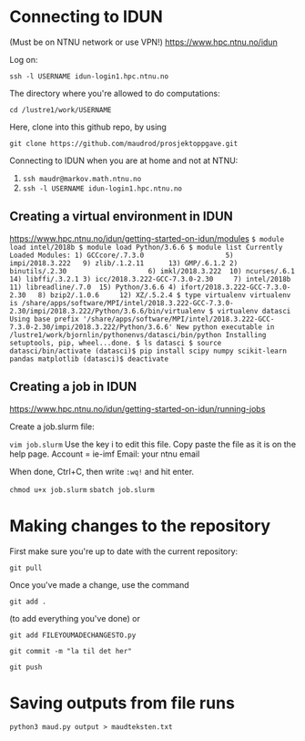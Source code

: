 # Connecting to IDUN
(Must be on NTNU network or use VPN!)
https://www.hpc.ntnu.no/idun

Log on:

`ssh -l USERNAME idun-login1.hpc.ntnu.no`

The directory where you're allowed to do computations:

`cd /lustre1/work/USERNAME`

Here, clone into this github repo, by using 

`git clone https://github.com/maudrod/prosjektoppgave.git`

Connecting to IDUN when you are at home and not at NTNU:

1) `ssh maudr@markov.math.ntnu.no`
2) `ssh -l USERNAME idun-login1.hpc.ntnu.no`


## Creating a virtual environment in IDUN
https://www.hpc.ntnu.no/idun/getting-started-on-idun/modules
`$ module load intel/2018b
  $ module load Python/3.6.6
  $ module list
  Currently Loaded Modules:
    1) GCCcore/.7.3.0                    5) impi/2018.3.222   9) zlib/.1.2.11      13) GMP/.6.1.2
    2) binutils/.2.30                    6) imkl/2018.3.222  10) ncurses/.6.1      14) libffi/.3.2.1
    3) icc/2018.3.222-GCC-7.3.0-2.30     7) intel/2018b      11) libreadline/.7.0  15) Python/3.6.6
    4) ifort/2018.3.222-GCC-7.3.0-2.30   8) bzip2/.1.0.6     12) XZ/.5.2.4
  $ type virtualenv
  virtualenv is /share/apps/software/MPI/intel/2018.3.222-GCC-7.3.0-2.30/impi/2018.3.222/Python/3.6.6/bin/virtualenv
  $ virtualenv datasci
  Using base prefix '/share/apps/software/MPI/intel/2018.3.222-GCC-7.3.0-2.30/impi/2018.3.222/Python/3.6.6'
  New python executable in /lustre1/work/bjornlin/pythonenvs/datasci/bin/python
  Installing setuptools, pip, wheel...done.
  $ ls
   datasci
  $ source datasci/bin/activate
  (datasci)$ pip install scipy numpy scikit-learn pandas matplotlib
  (datasci)$ deactivate`


## Creating a job in IDUN
https://www.hpc.ntnu.no/idun/getting-started-on-idun/running-jobs

Create a job.slurm file:

`vim job.slurm`
Use the key i to edit this file. Copy paste the file as it is on the help page. 
Account = ie-imf
Email: your ntnu email

When done, Ctrl+C, then write `:wq!` and hit enter.

`chmod u+x job.slurm`
`sbatch job.slurm`


# Making changes to the repository

First make sure you're up to date with the current repository:

`git pull`

Once you've made a change, use the command

`git add .`

(to add everything you've done) or 

`git add FILEYOUMADECHANGESTO.py`

`git commit -m "la til det her"`

`git push`



# Saving outputs from file runs

`python3 maud.py output > maudteksten.txt`

